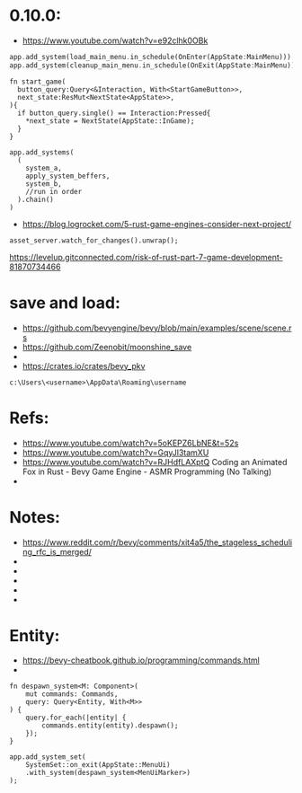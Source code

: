 

# 0.10.0:
 * https://www.youtube.com/watch?v=e92clhk0OBk
```rs
app.add_system(load_main_menu.in_schedule(OnEnter(AppState:MainMenu)))
app.add_system(cleanup_main_menu.in_schedule(OnExit(AppState:MainMenu)))

```

```
fn start_game(
  button_query:Query<&Interaction, With<StartGameButton>>,
  next_state:ResMut<NextState<AppState>>,
){
  if button_query.single() == Interaction:Pressed{
    *next_state = NextState(AppState::InGame);
  }
}
```

```
app.add_systems(
  (
    system_a,
    apply_system_beffers,
    system_b,
    //run in order
  ).chain()
)
```


 * https://blog.logrocket.com/5-rust-game-engines-consider-next-project/
```
asset_server.watch_for_changes().unwrap();
```

https://levelup.gitconnected.com/risk-of-rust-part-7-game-development-81870734466



# save and load:
 * https://github.com/bevyengine/bevy/blob/main/examples/scene/scene.rs
 * https://github.com/Zeenobit/moonshine_save
 * 
 * https://crates.io/crates/bevy_pkv
```
c:\Users\<username>\AppData\Roaming\username
```









# Refs:
 * https://www.youtube.com/watch?v=5oKEPZ6LbNE&t=52s
 * https://www.youtube.com/watch?v=GqyJl3tamXU
 * https://www.youtube.com/watch?v=RJHdfLAXptQ Coding an Animated Fox in Rust - Bevy Game Engine - ASMR Programming (No Talking)
 * 

# Notes:
 * https://www.reddit.com/r/bevy/comments/xit4a5/the_stageless_scheduling_rfc_is_merged/
 * 
 * 
 * 
 * 
 * 

 # Entity: 
  * https://bevy-cheatbook.github.io/programming/commands.html
  * 

```
fn despawn_system<M: Component>(
    mut commands: Commands, 
    query: Query<Entity, With<M>>
) {
    query.for_each(|entity| {
        commands.entity(entity).despawn();
    });
}
```
```
app.add_system_set( 
    SystemSet::on_exit(AppState::MenuUi) 
    .with_system(despawn_system<MenUiMarker>) 
);
```